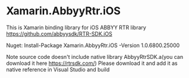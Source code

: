 # Xamarin.AbbyyRtr.iOS
This is Xamarin binding library for iOS ABBYY RTR library https://github.com/abbyysdk/RTR-SDK.iOS

Nuget: Install-Package Xamarin.AbbyyRtr.iOS -Version 1.0.6800.25000

Note source code doesn't include native library AbbyyRtrSDK.a(you can download it here https://rtrsdk.com/) Please download it and add it as native reference in Visual Studio and build
